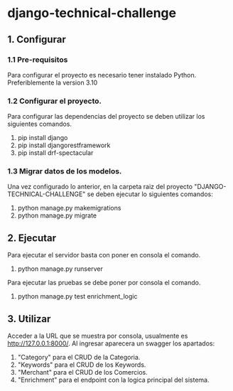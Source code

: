# django-technical-challenge

## 1. Configurar
### 1.1 Pre-requisitos 
Para configurar el proyecto es necesario tener instalado Python. Preferiblemente la version 3.10

### 1.2 Configurar el proyecto.
Para configurar las dependencias del proyecto se deben utilizar los siguientes comandos.
1. pip install django
2. pip install djangorestframework
3. pip install drf-spectacular

### 1.3 Migrar datos de los modelos.
Una vez configurado lo anterior, en la carpeta raiz del proyecto "DJANGO-TECHNICAL-CHALLENGE" se deben ejecutar lo siguientes comandos:
1. python manage.py makemigrations
2. python manage.py migrate

## 2. Ejecutar
Para ejecutar el servidor basta con poner en consola el comando.
1. python manage.py runserver

Para ejecutar las pruebas se debe poner por consola el comando.
1. python manage.py test enrichment_logic

## 3. Utilizar
Acceder a la URL que se muestra por consola, usualmente es http://127.0.0.1:8000/. Al ingresar aparecera un swagger los apartados:
1. "Category" para el CRUD de la Categoria.
2. "Keywords" para el CRUD de los Keywords.
3. "Merchant" para el CRUD de los Comercios.
4. "Enrichment" para el endpoint con la logica principal del sistema.
